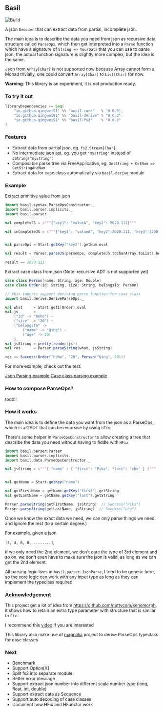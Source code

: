 ## Basil

![Build](https://travis-ci.org/qingwei91/basil.svg?branch=master)

A json `Decoder` that can extract data from partial, incomplete json.

The main idea is to describe the data you need from json as recursive data structure called `ParseOps`, which then get interpreted into a `Parse` function which have a signature of `String => YourData` that you can use to parse json, the actual function signature is slightly more complex, but the idea is the same.

Json from `Array[Char]` is not supported now because Array cannot form a Monad trivially, one could convert `Array[Char]` to `List[Char]` for now.

**Warning**: This library is an experiment, it is not production ready.

### To try it out

```scala
libraryDependencies += Seq(
    "io.github.qingwei91" %% "basil-core"   % "0.0.3",
    "io.github.qingwei91" %% "basil-derive" % "0.0.3",
    "io.github.qingwei91" %% "basil-fs2"    % "0.0.3"
)
```

### Features

* Extract data from partial json, eg. `fs2.Stream[Char]`
* No intermediate json ast, eg. you get `"mystring"` instead of `JString("mystring")`
* Composable parse tree via FreeApplicative, eg. `GetString + GetNum => GetStringAndNum`
* Extract data for case class automatically via `basil-derive` module


### Example

Extract primitive value from json
```scala
import basil.syntax.ParseOpsConstructor._
import basil.parser.implicits._
import basil.parser._

val completeJS = s"""{"key1": "valueA", "key2": 2020.111}"""

val inCompleteJS = s"""{"key1": "valueA", "key2":2020.111, "key3":[200,]}"""


val parseOps = Start.getKey("key2").getNum.eval

val result = Parser.parseJS(parseOps, completeJS.toCharArray.toList).head.map(_._1)

result == 2020.111

```

Extract case class from json
(Note: recursive ADT is not supported yet)
```scala
case class Person(name: String, age: Double)
case class Order(id: String, size: String, belongsTo: Person)

// this imports support deriving parse function for case class
import basil.derive.DeriveParseOps._

val what     = Start.getI[Order].eval
val js       =
    ("id" -> "hoho") ~
    ("size" -> "20") ~
    ("belongsTo" ->
        ("name" -> "Qing") ~
        ("age" -> 20)
    )
val jsString = pretty(render(js))
val res      = Parser.parseString(what, jsString)

res == Success(Order("hoho", "20", Person("Qing", 20)))
```

For more example, check out the test:

[Json Parsing example](./core/src/test/scala/basil/parser/ParseSpec.scala)
[Case class parsing example](./derive/src/test/scala/basil/derive/DeriveParseSpec.scala)

### How to compose ParseOps?

todo!!

### How it works

The main idea is to define the data you want from the json as a ParseOps, which is a GADT that can be recursive by using `HFix`.

There's some helper in `ParseOpsConstructor` to allow creating a tree that describe the data you need without having to fiddle with `HFix`

```scala
import basil.parser.Parser
import basil.parser.implicits._
import basil.data.ParseOpsConstructor._

val jsString = s"""{ "name" : { "first": "Pika", "last": "chu" } }"""


val getName = Start.getKey("name")

val getFirstName = getName.getKey("first").getString
val getLastName = getName.getKey("last").getString

Parser.parseString(getFirstName, jsString)  // Success("Pika")
Parser.parseString(getLastName, jsString)  // Success("chu")
```

Once we know the exact data we need, we can only parse things we need and ignore the rest (to a certain degree.)

For example, given a json

`[2, 4, 6, 8, ........]`,

if we only need the 2nd element, we don't care the type of 3rd element and so on, we don't even have to make sure the json is valid, as long as we can get the 2nd element.

All parsing logic lives in `basil.parser.JsonParse`, I tried to be generic here, so the core logic can work with any input type as long as they can implement the typeclass required

### Acknowledgement

This project get a lot of idea from https://github.com/nuttycom/xenomorph, it shows how to retain an extra type parameter with structure that is similar to `Fix`.

I recommend this [video](https://www.youtube.com/watch?v=oRLkb6mqvVM) if you are interested

This library also make use of [magnolia](https://github.com/propensive/magnolia) project to derive ParseOps typeclass for case classes

### Next

* Benchmark
* Support Option[X]
* Split fs2 into separate module
* Better error message
* Support extract json number into different scala number type (long, float, int, double)
* Support extract data as Sequence
* Support auto decoding of case classes
* Document how HFix and HFunctor work
